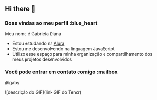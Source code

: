 ## Hi there 👋
### Boas vindas ao meu perfil :blue_heart

Meu nome é Gabriela Diana 

- Estou estudando na [Alura](https://www.alura.com.br)
- Estou me desenvolvendo na linguagem JavaScript
- Utilizo esse espaço para minha organização e compartilhamento dos meus projetos desenvolvidos

### Você pode entrar em contato comigo :mailbox



@gaby

![descrição do GIF](link GIF do Tenor)
